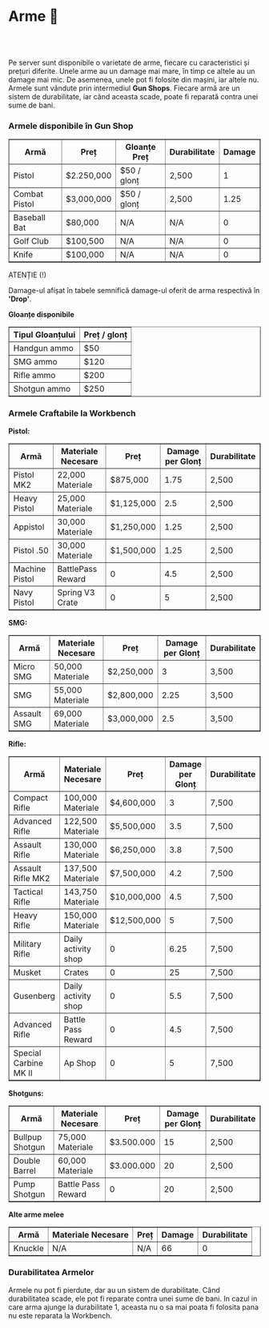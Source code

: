 <h1>Arme 🔫</h1>
<br><br>
<!-- Descrierea sistemului de arme -->
<p>Pe server sunt disponibile o varietate de arme, fiecare cu caracteristici și prețuri diferite. Unele arme au un damage mai mare, în timp ce altele au un damage mai mic. De asemenea, unele pot fi folosite din mașini, iar altele nu. Armele sunt vândute prin intermediul <strong>Gun Shops</strong>. Fiecare armă are un sistem de durabilitate, iar când aceasta scade, poate fi reparată contra unei sume de bani.</p>

<!-- Tabelul pentru armele din Gun Shop -->
<h3>Armele disponibile în Gun Shop</h3>
<table border="1">
    <thead>
        <tr>
            <th>Armă</th>
            <th>Preț</th>
            <th>Gloanțe Preț</th>
            <th>Durabilitate</th>
            <th>Damage</th>
        </tr>
    </thead>
    <tbody>
        <tr>
            <td>Pistol</td>
            <td>$2.250,000</td>
            <td>$50 / glonț</td>
            <td>2,500</td>
            <td>1</td>
        </tr>
        <tr>
            <td>Combat Pistol</td>
            <td>$3,000,000</td>
            <td>$50 / glonț</td>
            <td>2,500</td>
            <td>1.25</td>
        </tr>
        <tr>
            <td>Baseball Bat</td>
            <td>$80,000</td>
            <td>N/A</td>
            <td>N/A</td>
            <td>0</td>
        </tr>
        <tr>
            <td>Golf Club</td>
            <td>$100,500</td>
            <td>N/A</td>
            <td>N/A</td>
            <td>0</td>
        </tr>
        <tr>
            <td>Knife</td>
            <td>$100,000</td>
            <td>N/A</td>
            <td>N/A</td>
            <td>0</td>
        </tr>
    </tbody>
</table>
<div class="danger-container">
<p class="title">ATENȚIE (!)</p>
<p class="description">Damage-ul afișat în tabele semnifică damage-ul oferit de arma respectivă în <strong>'Drop'</strong>.</p>
</div>

<strong>Gloanțe disponibile</strong>
<table border="1">
    <thead>
        <tr>
            <th>Tipul Gloanțului</th>
            <th>Preț / glonț</th>
        </tr>
    </thead>
    <tbody>
        <tr>
            <td>Handgun ammo</td>
            <td>$50</td>
        </tr>
        <tr>
            <td>SMG ammo</td>
            <td>$120</td>
        </tr>
        <tr>
            <td>Rifle ammo</td>
            <td>$200</td>
        </tr>
        <tr>
            <td>Shotgun ammo</td>
            <td>$250</td>
        </tr>
    </tbody>
</table>

<!-- Tabelul pentru armele craftabile la Workbench -->
<h3>Armele Craftabile la Workbench</h3>

<strong>Pistol:</strong>

<table border="1">
    <thead>
        <tr>
            <th>Armă</th>
            <th>Materiale Necesare</th>
            <th>Preț</th>
            <th>Damage per Glonț</th>
            <th>Durabilitate</th>
        </tr>
    </thead>
    <tbody>
        <tr>
            <td>Pistol MK2</td>
            <td>22,000 Materiale</td>
            <td>$875,000</td>
            <td>1.75</td>
            <td>2,500</td>
        </tr>
        <tr>
            <td>Heavy Pistol</td>
            <td>25,000 Materiale</td>
            <td>$1,125,000</td>
            <td>2.5</td>
            <td>2,500</td>
        </tr>
        <tr>
            <td>Appistol</td>
            <td>30,000 Materiale</td>
            <td>$1,250,000</td>
            <td>1.25</td>
            <td>2,500</td>
        </tr>
        <tr>
            <td>Pistol .50</td>
            <td>30,000 Materiale</td>
            <td>$1,500,000</td>
            <td>1.25</td>
            <td>2,500</td>
        </tr>
        <tr>
            <td>Machine Pistol</td>
            <td>BattlePass Reward</td>
            <td>0</td>
            <td>4.5</td>
            <td>2,500</td>
        </tr>
        <tr>
            <td>Navy Pistol</td>
            <td>Spring V3 Crate</td>
            <td>0</td>
            <td>5</td>
            <td>2,500</td>
        </tr>
    </tbody>
</table>


<strong>SMG:</strong><br>
<table border="1">
    <thead>
        <tr>
            <th>Armă</th>
            <th>Materiale Necesare</th>
            <th>Preț</th>
            <th>Damage per Glonț</th>
            <th>Durabilitate</th>
        </tr>
    </thead>
    <tbody>
        <tr>
            <td>Micro SMG</td>
            <td>50,000 Materiale</td>
            <td>$2,250,000</td>
            <td>3</td>
            <td>3,500</td>
        </tr>
        <tr>
            <td>SMG</td>
            <td>55,000 Materiale</td>
            <td>$2,800,000</td>
            <td>2.25</td>
            <td>3,500</td>
        </tr>
        <tr>
            <td>Assault SMG</td>
            <td>69,000 Materiale</td>
            <td>$3,000,000</td>
            <td>2.5</td>
            <td>3,500</td>
        </tr>
    </tbody>
</table>


<strong>Rifle:</strong><br>
<table border="1">
    <thead>
        <tr>
            <th>Armă</th>
            <th>Materiale Necesare</th>
            <th>Preț</th>
            <th>Damage per Glonț</th>
            <th>Durabilitate</th>
        </tr>
    </thead>
    <tbody>
        <tr>
            <td>Compact Rifle</td>
            <td>100,000 Materiale</td>
            <td>$4,600,000</td>
            <td>3</td>
            <td>7,500</td>
        </tr>
        <tr>
            <td>Advanced Rifle</td>
            <td>122,500 Materiale</td>
            <td>$5,500,000</td>
            <td>3.5</td>
            <td>7,500</td>
        </tr>
        <tr>
            <td>Assault Rifle</td>
            <td>130,000 Materiale</td>
            <td>$6,250,000</td>
            <td>3.8</td>
            <td>7,500</td>
        </tr>
        <tr>
            <td>Assault Rifle MK2</td>
            <td>137,500 Materiale</td>
            <td>$7,500,000</td>
            <td>4.2</td>
            <td>7,500</td>
        </tr>
        <tr>
            <td>Tactical Rifle</td>
            <td>143,750 Materiale</td>
            <td>$10,000,000</td>
            <td>4.5</td>
            <td>7,500</td>
        </tr>
        <tr>
            <td>Heavy Rifle</td>
            <td>150,000 Materiale</td>
            <td>$12,500,000</td>
            <td>5</td>
            <td>7,500</td>
        </tr>
        <tr>
            <td>Military Rifle</td>
            <td>Daily activity shop</td>
            <td>0</td>
            <td>6.25</td>
            <td>7,500</td>
        </tr>
        <tr>
            <td>Musket</td>
            <td>Crates</td>
            <td>0</td>
            <td>25</td>
            <td>7,500</td>
        </tr>
        <tr>
            <td>Gusenberg</td>
            <td>Daily activity shop</td>
            <td>0</td>
            <td>5.5</td>
            <td>7,500</td>
        </tr>
        <tr>
            <td>Advanced Rifle</td>
            <td>Battle Pass Reward</td>
            <td>0</td>
            <td>4.5</td>
            <td>7,500</td>
        </tr>
         <tr>
            <td>Special Carbine MK II </td>
            <td>Ap Shop</td>
            <td>0</td>
            <td>5</td>
            <td>7,500</td>
         </tr>
    </tbody>
</table>

<strong>Shotguns:</strong><br>
<table border="1">
    <thead>
        <tr>
            <th>Armă</th>
            <th>Materiale Necesare</th>
            <th>Preț</th>
            <th>Damage per Glonț</th>
            <th>Durabilitate</th>
        </tr>
    </thead>
    <tbody>
        <tr>
            <td>Bullpup Shotgun</td>
            <td>75,000 Materiale</td>
            <td>$3.500.000 </td>
            <td>15</td>
            <td>2,500</td>
        </tr>
        <tr>
            <td>Double Barrel</td>
            <td>60,000 Materiale</td>
            <td>$3.000.000 </td>
            <td>20</td>
            <td>2,500</td>
        </tr>
        <tr>
            <td>Pump Shotgun</td>
            <td>Battle Pass Reward</td>
            <td>0</td>
            <td>20</td>
            <td>2,500</td>
        </tr>
    </tbody>
</table>

<strong>Alte arme melee</strong><br>
<table border="1">
    <thead>
        <tr>
            <th>Armă</th>
            <th>Materiale Necesare</th>
            <th>Preț</th>
            <th>Damage</th>
            <th>Durabilitate</th>
        </tr>
    </thead>
    <tbody>
        <tr>
            <td>Knuckle</td>
            <td>N/A</td>
            <td>N/A</td>
            <td>66</td>
            <td>0</td>
        </tr>
    </tbody>
</table>

 </table>
<h3>Durabilitatea Armelor</h3>

<p>Armele nu pot fi pierdute, dar au un sistem de durabilitate. Când durabilitatea scade, ele pot fi reparate contra unei sume de bani. In cazul in care arma ajunge la durabilitate 1, aceasta nu o sa mai poata fi folosita pana nu este reparata la Workbench.</p>
